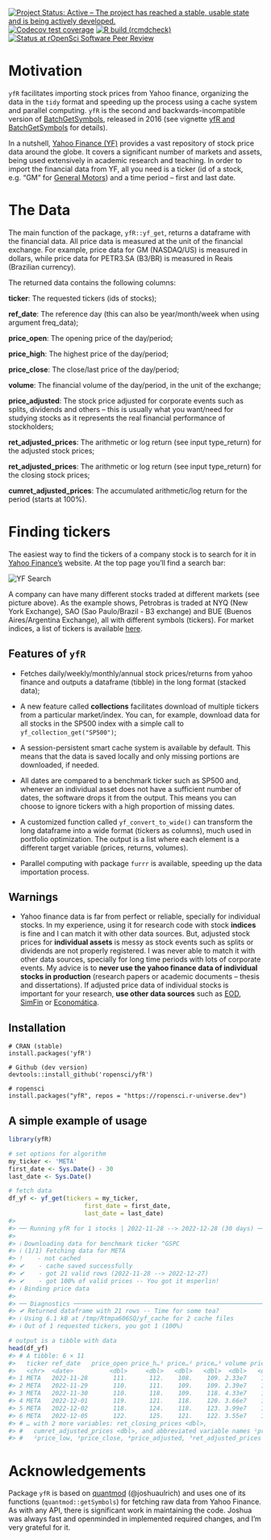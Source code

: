 
<!-- README.md is generated from README.Rmd. Please edit that file -->
<!-- badges: start -->

[![Project Status: Active – The project has reached a stable, usable
state and is being actively
developed.](https://www.repostatus.org/badges/latest/active.svg)](https://www.repostatus.org/#active)
[![Codecov test
coverage](https://codecov.io/gh/ropensci/yfR/branch/main/graph/badge.svg)](https://app.codecov.io/gh/ropensci/yfR?branch=main)
[![R build
(rcmdcheck)](https://github.com/ropensci/yfR/workflows/R-CMD-check/badge.svg)](https://github.com/ropensci/yfR/actions)
[![Status at rOpenSci Software Peer
Review](https://badges.ropensci.org/523_status.svg)](https://github.com/ropensci/software-review/issues/523)
<!-- badges: end -->

# Motivation

`yfR` facilitates importing stock prices from Yahoo finance, organizing
the data in the `tidy` format and speeding up the process using a cache
system and parallel computing. `yfR` is the second and
backwards-incompatible version of
[BatchGetSymbols](https://CRAN.R-project.org/package=BatchGetSymbols),
released in 2016 (see vignette [yfR and
BatchGetSymbols](https://docs.ropensci.org/yfR/articles/diff-batchgetsymbols.html)
for details).

In a nutshell, [Yahoo Finance (YF)](https://finance.yahoo.com/) provides
a vast repository of stock price data around the globe. It covers a
significant number of markets and assets, being used extensively in
academic research and teaching. In order to import the financial data
from YF, all you need is a ticker (id of a stock, e.g. “GM” for [General
Motors](https://finance.yahoo.com/quote/GM?p=GM&.tsrc=fin-srch)) and a
time period – first and last date.

# The Data

The main function of the package, `yfR::yf_get`, returns a dataframe
with the financial data. All price data is measured at the unit of the
financial exchange. For example, price data for GM (NASDAQ/US) is
measured in dollars, while price data for PETR3.SA (B3/BR) is measured
in Reais (Brazilian currency).

The returned data contains the following columns:

**ticker**: The requested tickers (ids of stocks);

**ref_date**: The reference day (this can also be year/month/week when
using argument freq_data);

**price_open**: The opening price of the day/period;

**price_high**: The highest price of the day/period;

**price_close**: The close/last price of the day/period;

**volume**: The financial volume of the day/period, in the unit of the
exchange;

**price_adjusted**: The stock price adjusted for corporate events such
as splits, dividends and others – this is usually what you want/need for
studying stocks as it represents the real financial performance of
stockholders;

**ret_adjusted_prices**: The arithmetic or log return (see input
type_return) for the adjusted stock prices;

**ret_adjusted_prices**: The arithmetic or log return (see input
type_return) for the closing stock prices;

**cumret_adjusted_prices**: The accumulated arithmetic/log return for
the period (starts at 100%).

# Finding tickers

The easiest way to find the tickers of a company stock is to search for
it in [Yahoo Finance’s](https://finance.yahoo.com/) website. At the top
page you’ll find a search bar:

![YF
Search](/inst/figures/search-yf.png?raw=true "Example of search in YF")

A company can have many different stocks traded at different markets
(see picture above). As the example shows, Petrobras is traded at NYQ
(New York Exchange), SAO (Sao Paulo/Brazil - B3 exchange) and BUE
(Buenos Aires/Argentina Exchange), all with different symbols (tickers).
For market indices, a list of tickers is available
[here](https://finance.yahoo.com/world-indices).

## Features of `yfR`

- Fetches daily/weekly/monthly/annual stock prices/returns from yahoo
  finance and outputs a dataframe (tibble) in the long format (stacked
  data);

- A new feature called **collections** facilitates download of multiple
  tickers from a particular market/index. You can, for example, download
  data for all stocks in the SP500 index with a simple call to
  `yf_collection_get("SP500")`;

- A session-persistent smart cache system is available by default. This
  means that the data is saved locally and only missing portions are
  downloaded, if needed.

- All dates are compared to a benchmark ticker such as SP500 and,
  whenever an individual asset does not have a sufficient number of
  dates, the software drops it from the output. This means you can
  choose to ignore tickers with a high proportion of missing dates.

- A customized function called `yf_convert_to_wide()` can transform the
  long dataframe into a wide format (tickers as columns), much used in
  portfolio optimization. The output is a list where each element is a
  different target variable (prices, returns, volumes).

- Parallel computing with package `furrr` is available, speeding up the
  data importation process.

## Warnings

- Yahoo finance data is far from perfect or reliable, specially for
  individual stocks. In my experience, using it for research code with
  stock **indices** is fine and I can match it with other data sources.
  But, adjusted stock prices for **individual assets** is messy as stock
  events such as splits or dividends are not properly registered. I was
  never able to match it with other data sources, specially for long
  time periods with lots of corporate events. My advice is to **never
  use the yahoo finance data of individual stocks in production**
  (research papers or academic documents – thesis and dissertations). If
  adjusted price data of individual stocks is important for your
  research, **use other data sources** such as
  [EOD](https://eodhistoricaldata.com/), [SimFin](https://simfin.com/)
  or [Economática](https://economatica.com/).

## Installation

    # CRAN (stable)
    install.packages('yfR')

    # Github (dev version)
    devtools::install_github('ropensci/yfR')

    # ropensci
    install.packages("yfR", repos = "https://ropensci.r-universe.dev")

## A simple example of usage

``` r
library(yfR)

# set options for algorithm
my_ticker <- 'META'
first_date <- Sys.Date() - 30
last_date <- Sys.Date()

# fetch data
df_yf <- yf_get(tickers = my_ticker, 
                     first_date = first_date,
                     last_date = last_date)
#> 
#> ── Running yfR for 1 stocks | 2022-11-28 --> 2022-12-28 (30 days) ──
#> 
#> ℹ Downloading data for benchmark ticker ^GSPC
#> ℹ (1/1) Fetching data for META
#> !    - not cached
#> ✔    - cache saved successfully
#> ✔    - got 21 valid rows (2022-11-28 --> 2022-12-27)
#> ✔    - got 100% of valid prices -- You got it msperlin!
#> ℹ Binding price data
#> 
#> ── Diagnostics ─────────────────────────────────────────────────────────────────
#> ✔ Returned dataframe with 21 rows -- Time for some tea?
#> ℹ Using 6.1 kB at /tmp/Rtmpa606SQ/yf_cache for 2 cache files
#> ℹ Out of 1 requested tickers, you got 1 (100%)

# output is a tibble with data
head(df_yf)
#> # A tibble: 6 × 11
#>   ticker ref_date   price_open price_h…¹ price…² price…³ volume price…⁴ ret_ad…⁵
#>   <chr>  <date>          <dbl>     <dbl>   <dbl>   <dbl>  <dbl>   <dbl>    <dbl>
#> 1 META   2022-11-28       111.      112.    108.    109. 2.33e7    109. NA      
#> 2 META   2022-11-29       110.      111.    109.    109. 2.39e7    109.  0.00625
#> 3 META   2022-11-30       110.      118.    109.    118. 4.33e7    118.  0.0789 
#> 4 META   2022-12-01       119.      121.    118.    120. 3.66e7    120.  0.0198 
#> 5 META   2022-12-02       118.      124.    118.    123. 3.99e7    123.  0.0253 
#> 6 META   2022-12-05       122.      125.    121.    122. 3.55e7    122. -0.00858
#> # … with 2 more variables: ret_closing_prices <dbl>,
#> #   cumret_adjusted_prices <dbl>, and abbreviated variable names ¹​price_high,
#> #   ²​price_low, ³​price_close, ⁴​price_adjusted, ⁵​ret_adjusted_prices
```

# Acknowledgements

Package `yfR` is based on [quantmod](https://www.quantmod.com/)
(@joshuaulrich) and uses one of its functions (`quantmod::getSymbols`)
for fetching raw data from Yahoo Finance. As with any API, there is
significant work in maintaining the code. Joshua was always fast and
openminded in implemented required changes, and I’m very grateful for
it.
